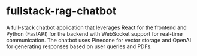 # fullstack-rag-chatbot

A full-stack chatbot application that leverages React for the frontend and Python (FastAPI) for the backend with WebSocket support for real-time communication. The chatbot uses Pinecone for vector storage and OpenAI for generating responses based on user queries and PDFs.

